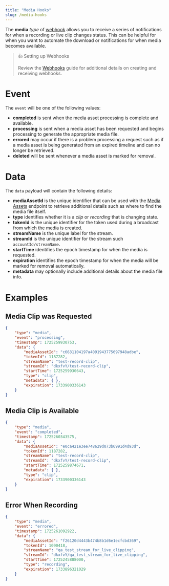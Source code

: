 ```yaml
---
title: "Media Hooks"
slug: /media-hooks
---
```

The **media** _type_ of [webhook](/millicast/webhooks/index.md) allows you to receive a series of notifications for when a recording or live clip changes status. This can be helpful for when you want to automate the download or notifications for when media becomes available.

> 👍 Setting up Webhooks
> 
> Review the [Webhooks](/millicast/webhooks/index.md) guide for additional details on creating and receiving webhooks.

# Event

The `event` will be one of the following values:

- **completed** is sent when the media asset processing is complete and available.
- **processing** is sent when a media asset has been requested and begins processing to generate the appropriate media file.
- **errored** may occur if there is a problem processing a request such as if a media asset is being generated from an expired timeline and can no longer be retrieved.
- **deleted** will be sent whenever a media asset is marked for removal.

# Data

The `data` payload will contain the following details:

- **mediaAssetId** is the unique identifier that can be used with the [Media Assets](../api/media-assets-list-media-assets.api.mdx) endpoint to retrieve additional details such as where to find the media file itself.
- **type** identifies whether it is a _clip_ or _recording_ that is changing state.
- **tokenId** is the unique identifier for the token used during a broadcast from which the media is created.
- **streamName** is the unique label for the stream.
- **streamId** is the unique identifier for the stream such `accountId/streamName`.
- **startTime** identifies the epoch timestamp for when the media is requested.
- **expiration** identifies the epoch timestamp for when the media will be marked for removal automatically.
- **metadata** may optionally include additional details about the media file info.

# Examples

## Media Clip was Requested

```json
{
    "type": "media",
    "event": "processing",
    "timestamp": 1725259930753,
    "data": {
        "mediaAssetId": "c6631104197a4091943775697948adbe",
        "tokenId": 1187282,
        "streamName": "test-record-clip",
        "streamId": "dkxfvY/test-record-clip",
        "startTime": 1725259930643,
        "type": "clip",
        "metadata": { },
        "expiration": 1733900336143
    }
}
```

## Media Clip is Available

```json
{
    "type": "media",
    "event": "completed",
    "timestamp": 1725260343575,
    "data": {
        "mediaAssetId": "e0ca421e3ee748629d073b6991d4d93d",
        "tokenId": 1187282,
        "streamName": "test-record-clip",
        "streamId": "dkxfvY/test-record-clip",
        "startTime": 1725259874671,
        "metadata": { },
        "type": "clip",
        "expiration": 1733900336143
    }
}
```

## Error When Recording

```json
{
    "type": "media",
    "event": "errored",
    "timestamp": 1725261092922,
    "data": {
        "mediaAssetId": "f26120d4443b474b8b1d6e1ecfcbd369",
        "tokenId": 1090418,
        "streamName": "qa_test_stream_for_live_clipping",
        "streamId": "dkxfvY/qa_test_stream_for_live_clipping",
        "startTime": 1725245888000,
        "type": "recording",
        "expiration": 1733896321029
    }
}
```
